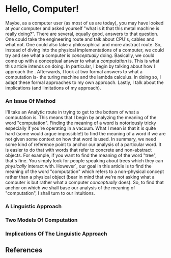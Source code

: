 
# Hello, Computer!


Maybe, as a computer user (as most of us are today), you may have looked at your computer and asked yourself "what is it that this metal machine is really doing?". There are several, equally good, answers to that question. One could take the engineering route and talk about CPU's, cables and what not. One could also take a philosophical and more abstract route. So, instead of diving into the physical implementations of a computer, we could try and see what a computer is *conceptually* doing. Basically, we could come up with a conceptual answer to what a *computation* is. This is what this article intends on doing. In particular, I begin by talking about how I approach the . Afterwards, I look at two formal answers to what a computation is- the turing machine and the lambda calculus. In doing so, I adapt these formal approaches to my own approach. Lastly, I talk about the implications (and limitations of my approach).


### An Issue Of Method

I'll take an Analytic route in trying to get to the bottom of what a computation is. This means that I begin by analyzing the meaning of the word "computation". Finding the meaning of a word is notoriously tricky especially if you're operating in a vacuum. What I mean is that it is quite hard (some would argue impossible!) to find the meaning of a word if we are not given some context on how that word is used. In summary, we need some kind of reference point to anchor our analysis of a particular word. It is easier to do that with words that refer to concrete and non-abstract objects. For example, if you want to find the meaning of the word "tree", that's fine. You simply look for people speaking about trees which they can *physically* interact with. However`, our goal in this article is to find the meaning of the word "computation" which refers to a non-physical concept rather than a physical object (bear in mind that we're not asking what a computer is but rather what a computer *conceptually* does). So, to find that anchor on which we shall base our analysis of the meaning of "computation", I shall turn to our intuitions.

### A Linguistic Approach

### Two Models Of Computation

### Implications Of The Linguistic Approach

## References
